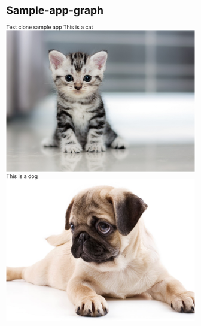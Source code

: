 # Sample-app-graph
Test clone sample app
This is a cat ![cat](/cat.jpg)
This is a dog ![dog](/dogs.jpg)
